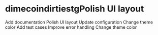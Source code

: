 # dimecoindirtiestgPolish UI layout
Add documentation
Polish UI layout
Update configuration
Change theme color
Add test cases
Improve error handling
Change theme color
